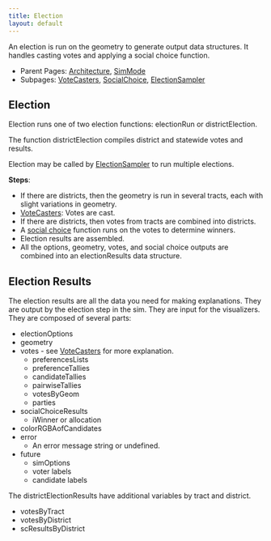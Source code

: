 ```yaml
---
title: Election
layout: default
---
```


An election is run on the geometry to generate output data structures. It handles casting votes and applying a social choice function. 

- Parent Pages: [Architecture](architecture.md), [SimMode](simMode.md)
- Subpages: [VoteCasters](voteCasters.md), [SocialChoice](socialChoice.md), [ElectionSampler](electionSampler.md)

## Election

Election runs one of two election functions: electionRun or districtElection.

The function districtElection compiles district and statewide votes and results.

Election may be called by [ElectionSampler](electionSampler.md) to run multiple elections.

**Steps**:

- If there are districts, then the geometry is run in several tracts, each with slight variations in geometry.
- [VoteCasters](voteCasters.md): Votes are cast.
- If there are districts, then votes from tracts are combined into districts.
- A [social choice](socialChoice.md) function runs on the votes to determine winners.
- Election results are assembled.
- All the options, geometry, votes, and social choice outputs are combined into an electionResults data structure.

## Election Results

The election results are all the data you need for making explanations. They are output by the election step in the sim. They are input for the visualizers. They are composed of several parts:

* electionOptions
* geometry
* votes - see [VoteCasters](voteCasters.md) for more explanation.
  * preferencesLists
  * preferenceTallies
  * candidateTallies
  * pairwiseTallies
  * votesByGeom
  * parties
* socialChoiceResults
  * iWinner or allocation
* colorRGBAofCandidates
* error
  * An error message string or undefined.
* future
  * simOptions
  * voter labels
  * candidate labels

The districtElectionResults have additional variables by tract and district.

* votesByTract
* votesByDistrict
* scResultsByDistrict

